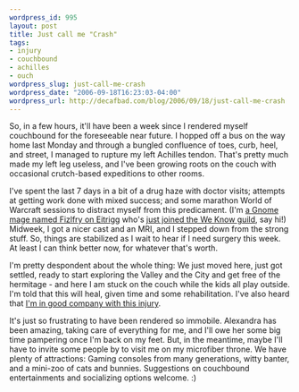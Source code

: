 ```yaml
--- 
wordpress_id: 995
layout: post
title: Just call me "Crash"
tags: 
- injury
- couchbound
- achilles
- ouch
wordpress_slug: just-call-me-crash
wordpress_date: "2006-09-18T16:23:03-04:00"
wordpress_url: http://decafbad.com/blog/2006/09/18/just-call-me-crash
---
```

So, in a few hours, it'll have been a week since I rendered myself couchbound for the foreseeable near future.  I hopped off a bus on the way home last Monday and through a bungled confluence of toes, curb, heel, and street, I managed to rupture my left Achilles tendon.  That's pretty much made my left leg useless, and I've been growing roots on the couch with occasional crutch-based expeditions to other rooms.

I've spent the last 7 days in a bit of a drug haze with doctor visits; attempts at getting work done with mixed success; and some marathon World of Warcraft sessions to distract myself from this predicament.  (I'm [a Gnome mage named Fizlfry on Eitrigg](http://decafbad.com/blog/2006/09/06/world-of-warcraft-is-my-world-of-warcraft) who's [just joined the We Know guild](http://weknow.to/forums/comments.php?DiscussionID=52&page=2#Item_17), say hi!)  Midweek, I got a nicer cast and an MRI, and I stepped down from the strong stuff.  So, things are stabilized as I wait to hear if I need surgery this week.  At least I can think better now, for whatever that's worth.

I'm pretty despondent about the whole thing:  We just moved here, just got settled, ready to start exploring the Valley and the City and get free of the hermitage - and here I am stuck on the couch while the kids all play outside.  I'm told that this will heal, given time and some rehabilitation.  I've also heard that [I'm in good company with this injury](http://www.rottentomatoes.com/news/comments/?entryid=336497).

It's just so frustrating to have been rendered so immobile.  Alexandra has been amazing, taking care of everything for me, and I'll owe her some big time pampering once I'm back on my feet.  But, in the meantime, maybe I'll have to invite some people by to visit me on my microfiber throne.  We have plenty of attractions:  Gaming consoles from many generations, witty banter, and a mini-zoo of cats and bunnies.  Suggestions on couchbound entertainments and socializing options welcome.  :)
